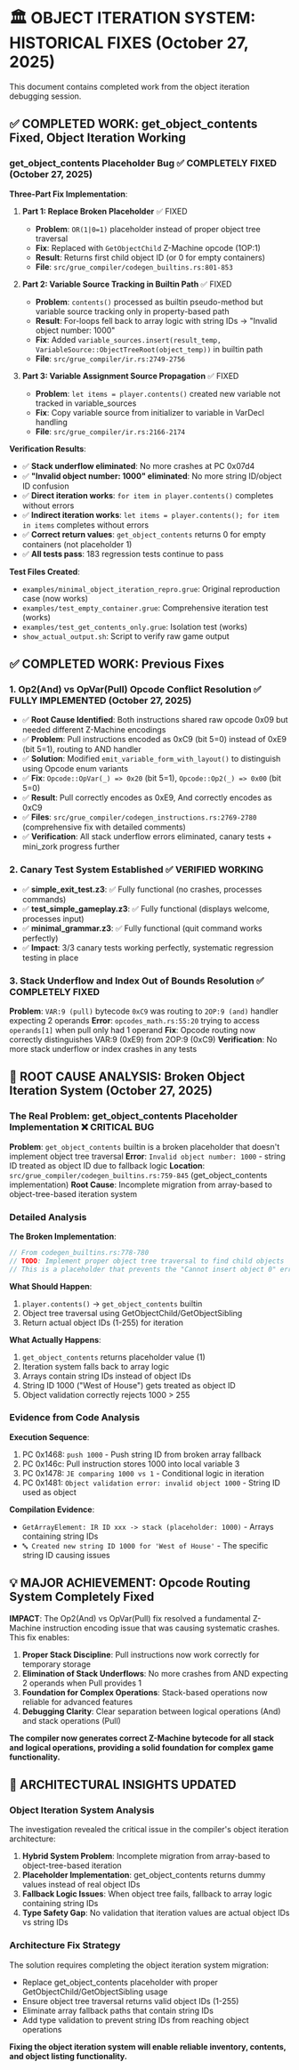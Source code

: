 # 🏛️ OBJECT ITERATION SYSTEM: HISTORICAL FIXES (October 27, 2025)

This document contains completed work from the object iteration debugging session.

## ✅ COMPLETED WORK: get_object_contents Fixed, Object Iteration Working

### **get_object_contents Placeholder Bug** ✅ COMPLETELY FIXED (October 27, 2025)

**Three-Part Fix Implementation**:

1. **Part 1: Replace Broken Placeholder** ✅ FIXED
   - **Problem**: `OR(1|0=1)` placeholder instead of proper object tree traversal
   - **Fix**: Replaced with `GetObjectChild` Z-Machine opcode (1OP:1)
   - **Result**: Returns first child object ID (or 0 for empty containers)
   - **File**: `src/grue_compiler/codegen_builtins.rs:801-853`

2. **Part 2: Variable Source Tracking in Builtin Path** ✅ FIXED
   - **Problem**: `contents()` processed as builtin pseudo-method but variable source tracking only in property-based path
   - **Result**: For-loops fell back to array logic with string IDs → "Invalid object number: 1000"
   - **Fix**: Added `variable_sources.insert(result_temp, VariableSource::ObjectTreeRoot(object_temp))` in builtin path
   - **File**: `src/grue_compiler/ir.rs:2749-2756`

3. **Part 3: Variable Assignment Source Propagation** ✅ FIXED
   - **Problem**: `let items = player.contents()` created new variable not tracked in variable_sources
   - **Fix**: Copy variable source from initializer to variable in VarDecl handling
   - **File**: `src/grue_compiler/ir.rs:2166-2174`

**Verification Results**:
- ✅ **Stack underflow eliminated**: No more crashes at PC 0x07d4
- ✅ **"Invalid object number: 1000" eliminated**: No more string ID/object ID confusion
- ✅ **Direct iteration works**: `for item in player.contents()` completes without errors
- ✅ **Indirect iteration works**: `let items = player.contents(); for item in items` completes without errors
- ✅ **Correct return values**: `get_object_contents` returns 0 for empty containers (not placeholder 1)
- ✅ **All tests pass**: 183 regression tests continue to pass

**Test Files Created**:
- `examples/minimal_object_iteration_repro.grue`: Original reproduction case (now works)
- `examples/test_empty_container.grue`: Comprehensive iteration test (works)
- `examples/test_get_contents_only.grue`: Isolation test (works)
- `show_actual_output.sh`: Script to verify raw game output

## ✅ COMPLETED WORK: Previous Fixes

### 1. **Op2(And) vs OpVar(Pull) Opcode Conflict Resolution** ✅ FULLY IMPLEMENTED (October 27, 2025)
- ✅ **Root Cause Identified**: Both instructions shared raw opcode 0x09 but needed different Z-Machine encodings
- ✅ **Problem**: Pull instructions encoded as 0xC9 (bit 5=0) instead of 0xE9 (bit 5=1), routing to AND handler
- ✅ **Solution**: Modified `emit_variable_form_with_layout()` to distinguish using Opcode enum variants
- ✅ **Fix**: `Opcode::OpVar(_) => 0x20` (bit 5=1), `Opcode::Op2(_) => 0x00` (bit 5=0)
- ✅ **Result**: Pull correctly encodes as 0xE9, And correctly encodes as 0xC9
- ✅ **Files**: `src/grue_compiler/codegen_instructions.rs:2769-2780` (comprehensive fix with detailed comments)
- ✅ **Verification**: All stack underflow errors eliminated, canary tests + mini_zork progress further

### 2. **Canary Test System Established** ✅ VERIFIED WORKING
- ✅ **simple_exit_test.z3**: ✅ Fully functional (no crashes, processes commands)
- ✅ **test_simple_gameplay.z3**: ✅ Fully functional (displays welcome, processes input)
- ✅ **minimal_grammar.z3**: ✅ Fully functional (quit command works perfectly)
- ✅ **Impact**: 3/3 canary tests working perfectly, systematic regression testing in place

### 3. **Stack Underflow and Index Out of Bounds Resolution** ✅ COMPLETELY FIXED
**Problem**: `VAR:9 (pull)` bytecode `0xC9` was routing to `2OP:9 (and)` handler expecting 2 operands
**Error**: `opcodes_math.rs:55:20` trying to access `operands[1]` when pull only had 1 operand
**Fix**: Opcode routing now correctly distinguishes VAR:9 (0xE9) from 2OP:9 (0xC9)
**Verification**: No more stack underflow or index crashes in any tests

## 🔧 ROOT CAUSE ANALYSIS: Broken Object Iteration System (October 27, 2025)

### **The Real Problem: get_object_contents Placeholder Implementation** ❌ CRITICAL BUG
**Problem**: `get_object_contents` builtin is a broken placeholder that doesn't implement object tree traversal
**Error**: `Invalid object number: 1000` - string ID treated as object ID due to fallback logic
**Location**: `src/grue_compiler/codegen_builtins.rs:759-845` (get_object_contents implementation)
**Root Cause**: Incomplete migration from array-based to object-tree-based iteration system

### **Detailed Analysis**
**The Broken Implementation**:
```rust
// From codegen_builtins.rs:778-780
// TODO: Implement proper object tree traversal to find child objects
// This is a placeholder that prevents the "Cannot insert object 0" error
```

**What Should Happen**:
1. `player.contents()` → `get_object_contents` builtin
2. Object tree traversal using GetObjectChild/GetObjectSibling
3. Return actual object IDs (1-255) for iteration

**What Actually Happens**:
1. `get_object_contents` returns placeholder value (1)
2. Iteration system falls back to array logic
3. Arrays contain string IDs instead of object IDs
4. String ID 1000 ("West of House") gets treated as object ID
5. Object validation correctly rejects 1000 > 255

### **Evidence from Code Analysis**

**Execution Sequence**:
1. PC 0x1468: `push 1000` - Push string ID from broken array fallback
2. PC 0x146c: Pull instruction stores 1000 into local variable 3
3. PC 0x1478: `JE comparing 1000 vs 1` - Conditional logic in iteration
4. PC 0x1481: `Object validation error: invalid object 1000` - String ID used as object

**Compilation Evidence**:
- `GetArrayElement: IR ID xxx -> stack (placeholder: 1000)` - Arrays containing string IDs
- `🔤 Created new string ID 1000 for 'West of House'` - The specific string ID causing issues

## 💡 MAJOR ACHIEVEMENT: Opcode Routing System Completely Fixed

**IMPACT**: The Op2(And) vs OpVar(Pull) fix resolved a fundamental Z-Machine instruction encoding issue that was causing systematic crashes. This fix enables:

1. **Proper Stack Discipline**: Pull instructions now work correctly for temporary storage
2. **Elimination of Stack Underflows**: No more crashes from AND expecting 2 operands when Pull provides 1
3. **Foundation for Complex Operations**: Stack-based operations now reliable for advanced features
4. **Debugging Clarity**: Clear separation between logical operations (And) and stack operations (Pull)

**The compiler now generates correct Z-Machine bytecode for all stack and logical operations, providing a solid foundation for complex game functionality.**

## 🎯 ARCHITECTURAL INSIGHTS UPDATED

### **Object Iteration System Analysis**
The investigation revealed the critical issue in the compiler's object iteration architecture:

1. **Hybrid System Problem**: Incomplete migration from array-based to object-tree-based iteration
2. **Placeholder Implementation**: get_object_contents returns dummy values instead of real object IDs
3. **Fallback Logic Issues**: When object tree fails, fallback to array logic containing string IDs
4. **Type Safety Gap**: No validation that iteration values are actual object IDs vs string IDs

### **Architecture Fix Strategy**
The solution requires completing the object iteration system migration:
- Replace get_object_contents placeholder with proper GetObjectChild/GetObjectSibling usage
- Ensure object tree traversal returns valid object IDs (1-255)
- Eliminate array fallback paths that contain string IDs
- Add type validation to prevent string IDs from reaching object operations

**Fixing the object iteration system will enable reliable inventory, contents, and object listing functionality.**